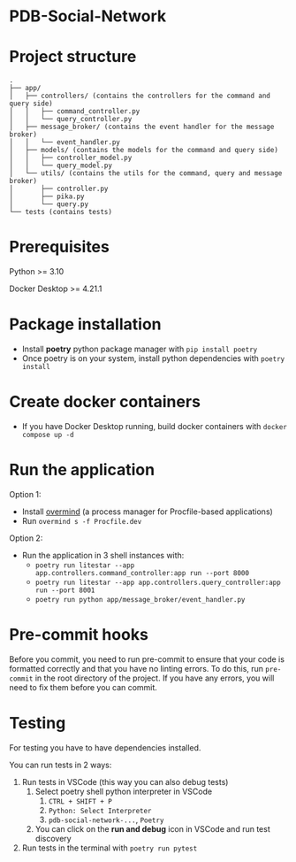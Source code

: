 # PDB-Social-Network

# Project structure
```
.
├── app/
│   ├── controllers/ (contains the controllers for the command and query side)
│   │   ├── command_controller.py
│   │   └── query_controller.py
│   ├── message_broker/ (contains the event handler for the message broker)
│   │   └── event_handler.py
│   ├── models/ (contains the models for the command and query side)
│   │   ├── controller_model.py
│   │   └── query_model.py
│   └── utils/ (contains the utils for the command, query and message broker)
│       ├── controller.py
│       ├── pika.py
│       └── query.py
└── tests (contains tests)
```

# Prerequisites
Python >= 3.10

Docker Desktop >= 4.21.1

# Package installation
- Install **poetry** python package manager with `pip install poetry`
- Once poetry is on your system, install python dependencies with `poetry install`

# Create docker containers
- If you have Docker Desktop running, build docker containers with  `docker compose up -d`

# Run the application
Option 1:
- Install [overmind](https://github.com/DarthSim/overmind) (a process manager for Procfile-based applications)
- Run `overmind s -f Procfile.dev`

Option 2:
- Run the application in 3 shell instances with:
  - `poetry run litestar --app app.controllers.command_controller:app run --port 8000`
  - `poetry run litestar --app app.controllers.query_controller:app run --port 8001`
  - `poetry run python app/message_broker/event_handler.py`

# Pre-commit hooks
Before you commit, you need to run pre-commit to ensure that your code is formatted correctly and that you have no linting errors. To do this, run `pre-commit` in the root directory of the project. If you have any errors, you will need to fix them before you can commit.

# Testing
For testing you have to have dependencies installed.

You can run tests in 2 ways:
1. Run tests in VSCode (this way you can also debug tests)
   1. Select poetry shell python interpreter in VSCode
      1. `CTRL + SHIFT + P`
      2. `Python: Select Interpreter`
      3. `pdb-social-network-...`,  `Poetry`
   2. You can click on the **run and debug** icon in VSCode and run test discovery
2. Run tests in the terminal with `poetry run pytest`

